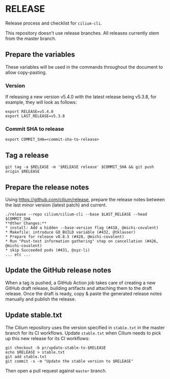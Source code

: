 # RELEASE

Release process and checklist for `cilium-cli`.

This repository doesn't use release branches. All releases currently stem from
the master branch.

## Prepare the variables

These variables will be used in the commands throughout the document to allow
copy-pasting.

### Version

If releasing a new version v5.4.0 with the latest release being v5.3.8, for
example, they will look as follows:

    export RELEASE=v5.4.0
    export LAST_RELEASE=v5.3.8

### Commit SHA to release

    export COMMIT_SHA=<commit-sha-to-release>

## Tag a release

    git tag -a $RELEASE -m '$RELEASE release' $COMMIT_SHA && git push origin $RELEASE

## Prepare the release notes

Using https://github.com/cilium/release, prepare the release notes between the
last minor version (latest patch) and current.

    ./release --repo cilium/cilium-cli --base $LAST_RELEASE --head $COMMIT_SHA
    **Other Changes:**
    * install: Add a hidden --base-version flag (#418, @michi-covalent)
    * Makefile: introduce GO_BUILD variable (#432, @tklauser)
    * Prepare for release v0.8.5 (#428, @michi-covalent)
    * Run "Post-test information gathering" step on cancellation (#426, @michi-covalent)
    * skip Succeeded pods (#431, @xyz-li)
    ... etc ...

## Update the GitHub release notes

When a tag is pushed, a GitHub Action job takes care of creating a new GitHub
draft release, building artifacts and attaching them to the draft release. Once
the draft is ready, copy & paste the generated release notes manually and publish
the release.

## Update stable.txt

The Cilium repository uses the version specified in `stable.txt` in the master branch
for its CI workflows. Update `stable.txt` when Cilium needs to pick up this new release
for its CI workflows:

    git checkout -b pr/update-stable-to-$RELEASE
    echo $RELEASE > stable.txt
    git add stable.txt
    git commit -s -m "Update the stable version to $RELEASE"

Then open a pull request against `master` branch.
